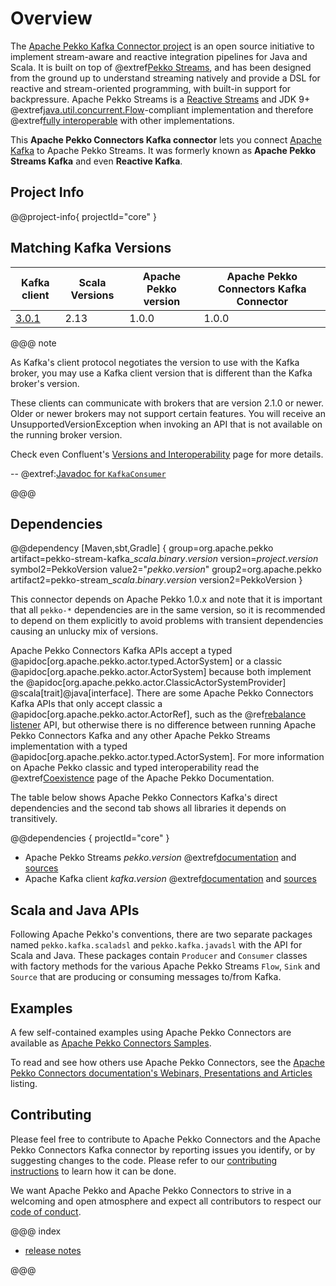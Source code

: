 # Overview

The [Apache Pekko Kafka Connector project](https://pekko.apache.org/docs/pekko-connectors-kafka/current/) is an open source initiative to implement stream-aware and reactive integration pipelines for Java and Scala. It is built on top of @extref[Pekko Streams](pekko:stream/index.html), and has been designed from the ground up to understand streaming natively and provide a DSL for reactive and stream-oriented programming, with built-in support for backpressure. Apache Pekko Streams is a [Reactive Streams](https://www.reactive-streams.org/) and JDK 9+ @extref[java.util.concurrent.Flow](java-docs:docs/api/java.base/java/util/concurrent/Flow.html)-compliant implementation and therefore @extref[fully interoperable](pekko:general/stream/stream-design.html#interoperation-with-other-reactive-streams-implementations) with other implementations.

This **Apache Pekko Connectors Kafka connector** lets you connect [Apache Kafka](https://kafka.apache.org/) to Apache Pekko Streams. It was formerly known as **Apache Pekko Streams Kafka** and even **Reactive Kafka**.

## Project Info

@@project-info{ projectId="core" }

## Matching Kafka Versions

| Kafka client                                                                       | Scala Versions | Apache Pekko version | Apache Pekko Connectors Kafka Connector
|------------------------------------------------------------------------------------|----------------|----------------------|-------------------------
| [3.0.1](https://dist.apache.org/repos/dist/release/kafka/3.0.1/RELEASE_NOTES.html) | 2.13             | 1.0.0                | 1.0.0

@@@ note

As Kafka's client protocol negotiates the version to use with the Kafka broker, you may use a Kafka client version that is different than the Kafka broker's version.

These clients can communicate with brokers that are version 2.1.0 or newer. Older or newer brokers may not support certain features. You will receive an UnsupportedVersionException when invoking an API that is not available on the running broker version.

Check even Confluent's [Versions and Interoperability](https://docs.confluent.io/platform/current/installation/versions-interoperability.html) page for more details. 

-- @extref:[Javadoc for `KafkaConsumer`](kafka:/javadoc/index.html?org/apache/kafka/clients/consumer/KafkaConsumer.html)

@@@

## Dependencies

@@dependency [Maven,sbt,Gradle] {
  group=org.apache.pekko
  artifact=pekko-stream-kafka_$scala.binary.version$
  version=$project.version$
  symbol2=PekkoVersion
  value2="$pekko.version$"
  group2=org.apache.pekko
  artifact2=pekko-stream_$scala.binary.version$
  version2=PekkoVersion
}

This connector depends on Apache Pekko 1.0.x and note that it is important that all `pekko-*` dependencies are in the same version, so it is recommended to depend on them explicitly to avoid problems with transient dependencies causing an unlucky mix of versions.

Apache Pekko Connectors Kafka APIs accept a typed @apidoc[org.apache.pekko.actor.typed.ActorSystem] or a classic @apidoc[org.apache.pekko.actor.ActorSystem] because both implement the @apidoc[org.apache.pekko.actor.ClassicActorSystemProvider] @scala[trait]@java[interface].
There are some Apache Pekko Connectors Kafka APIs that only accept classic a @apidoc[org.apache.pekko.actor.ActorRef], such as the @ref[rebalance listener](./consumer-rebalance.md) API, but otherwise there is no difference between running Apache Pekko Connectors Kafka and any other Apache Pekko Streams implementation with a typed @apidoc[org.apache.pekko.actor.typed.ActorSystem]. 
For more information on Apache Pekko classic and typed interoperability read the @extref[Coexistence](pekko:/typed/coexisting.html) page of the Apache Pekko Documentation.

The table below shows Apache Pekko Connectors Kafka's direct dependencies and the second tab shows all libraries it depends on transitively.

@@dependencies { projectId="core" }

* Apache Pekko Streams $pekko.version$ @extref[documentation](pekko:stream/index.html) and [sources](https://github.com/akka/akka)
* Apache Kafka client $kafka.version$ @extref[documentation](kafka:/documentation#index) and [sources](https://github.com/apache/kafka)


## Scala and Java APIs

Following Apache Pekko's conventions, there are two separate packages named `pekko.kafka.scaladsl` and `pekko.kafka.javadsl`
with the API for Scala and Java. These packages contain `Producer` and `Consumer`
classes with factory methods for the various Apache Pekko Streams `Flow`, `Sink` and `Source`
that are producing or consuming messages to/from Kafka.


## Examples

A few self-contained examples using Apache Pekko Connectors are available as [Apache Pekko Connectors Samples](https://akka.io/alpakka-samples/).

To read and see how others use Apache Pekko Connectors, see the [Apache Pekko Connectors documentation's Webinars, Presentations and Articles](https://pekko.apache.org/docs/pekko-connectors-kafka/current/other-docs/webinars-presentations-articles.html) listing.


## Contributing

Please feel free to contribute to Apache Pekko Connectors and the Apache Pekko Connectors Kafka connector by reporting issues you identify, or by suggesting changes to the code. Please refer to our [contributing instructions](https://github.com/apache/incubator-pekko-connectors-kafka/blob/master/CONTRIBUTING.md) to learn how it can be done.

We want Apache Pekko and Apache Pekko Connectors to strive in a welcoming and open atmosphere and expect all contributors to respect our [code of conduct](https://www.apache.org/foundation/policies/conduct.html).


@@@ index

* [release notes](release-notes/index.md)

@@@

